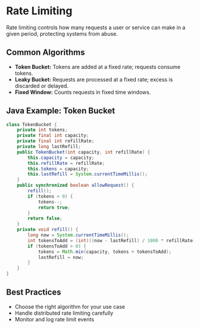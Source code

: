 # Rate Limiting

Rate limiting controls how many requests a user or service can make in a given period, protecting systems from abuse.

## Common Algorithms
- **Token Bucket:** Tokens are added at a fixed rate; requests consume tokens.
- **Leaky Bucket:** Requests are processed at a fixed rate; excess is discarded or delayed.
- **Fixed Window:** Counts requests in fixed time windows.

## Java Example: Token Bucket
```java
class TokenBucket {
    private int tokens;
    private final int capacity;
    private final int refillRate;
    private long lastRefill;
    public TokenBucket(int capacity, int refillRate) {
        this.capacity = capacity;
        this.refillRate = refillRate;
        this.tokens = capacity;
        this.lastRefill = System.currentTimeMillis();
    }
    public synchronized boolean allowRequest() {
        refill();
        if (tokens > 0) {
            tokens--;
            return true;
        }
        return false;
    }
    private void refill() {
        long now = System.currentTimeMillis();
        int tokensToAdd = (int)((now - lastRefill) / 1000 * refillRate);
        if (tokensToAdd > 0) {
            tokens = Math.min(capacity, tokens + tokensToAdd);
            lastRefill = now;
        }
    }
}
```

## Best Practices
- Choose the right algorithm for your use case
- Handle distributed rate limiting carefully
- Monitor and log rate limit events 